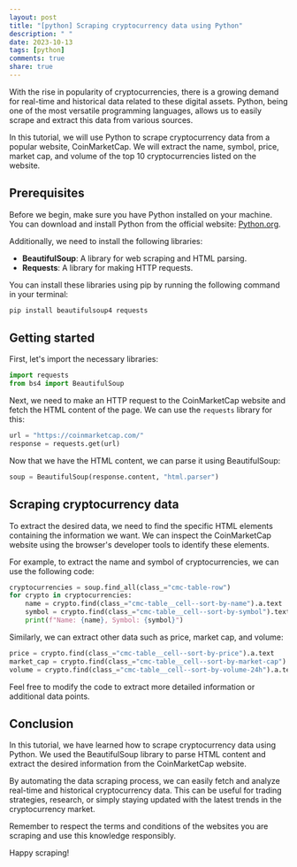 ```yaml
---
layout: post
title: "[python] Scraping cryptocurrency data using Python"
description: " "
date: 2023-10-13
tags: [python]
comments: true
share: true
---
```


With the rise in popularity of cryptocurrencies, there is a growing demand for real-time and historical data related to these digital assets. Python, being one of the most versatile programming languages, allows us to easily scrape and extract this data from various sources.

In this tutorial, we will use Python to scrape cryptocurrency data from a popular website, CoinMarketCap. We will extract the name, symbol, price, market cap, and volume of the top 10 cryptocurrencies listed on the website.

## Prerequisites

Before we begin, make sure you have Python installed on your machine. You can download and install Python from the official website: [Python.org](https://www.python.org/downloads/).

Additionally, we need to install the following libraries:

- **BeautifulSoup**: A library for web scraping and HTML parsing.
- **Requests**: A library for making HTTP requests.

You can install these libraries using pip by running the following command in your terminal:

```python
pip install beautifulsoup4 requests
```

## Getting started

First, let's import the necessary libraries:

```python
import requests
from bs4 import BeautifulSoup
```

Next, we need to make an HTTP request to the CoinMarketCap website and fetch the HTML content of the page. We can use the `requests` library for this:

```python
url = "https://coinmarketcap.com/"
response = requests.get(url)
```

Now that we have the HTML content, we can parse it using BeautifulSoup:

```python
soup = BeautifulSoup(response.content, "html.parser")
```

## Scraping cryptocurrency data

To extract the desired data, we need to find the specific HTML elements containing the information we want. We can inspect the CoinMarketCap website using the browser's developer tools to identify these elements.

For example, to extract the name and symbol of cryptocurrencies, we can use the following code:

```python
cryptocurrencies = soup.find_all(class_="cmc-table-row")
for crypto in cryptocurrencies:
    name = crypto.find(class_="cmc-table__cell--sort-by-name").a.text
    symbol = crypto.find(class_="cmc-table__cell--sort-by-symbol").text
    print(f"Name: {name}, Symbol: {symbol}")
```

Similarly, we can extract other data such as price, market cap, and volume:

```python
price = crypto.find(class_="cmc-table__cell--sort-by-price").a.text
market_cap = crypto.find(class_="cmc-table__cell--sort-by-market-cap").text
volume = crypto.find(class_="cmc-table__cell--sort-by-volume-24h").a.text
```

Feel free to modify the code to extract more detailed information or additional data points.

## Conclusion

In this tutorial, we have learned how to scrape cryptocurrency data using Python. We used the BeautifulSoup library to parse HTML content and extract the desired information from the CoinMarketCap website.

By automating the data scraping process, we can easily fetch and analyze real-time and historical cryptocurrency data. This can be useful for trading strategies, research, or simply staying updated with the latest trends in the cryptocurrency market.

Remember to respect the terms and conditions of the websites you are scraping and use this knowledge responsibly.

Happy scraping!